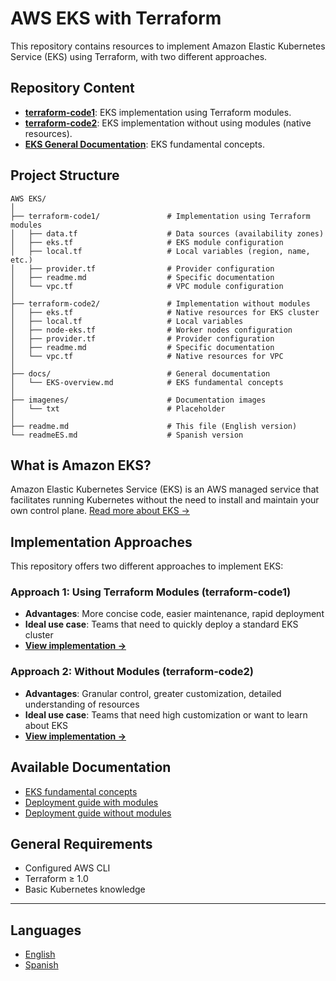 # AWS EKS with Terraform

This repository contains resources to implement Amazon Elastic Kubernetes Service (EKS) using Terraform, with two different approaches.

## Repository Content

- **[terraform-code1](./terraform-code1)**: EKS implementation using Terraform modules.
- **[terraform-code2](./terraform-code2)**: EKS implementation without using modules (native resources).
- **[EKS General Documentation](./EKS-concepts.md)**: EKS fundamental concepts.

## Project Structure

```
AWS EKS/
│
├── terraform-code1/               # Implementation using Terraform modules
│   ├── data.tf                    # Data sources (availability zones)
│   ├── eks.tf                     # EKS module configuration
│   ├── local.tf                   # Local variables (region, name, etc.)
│   ├── provider.tf                # Provider configuration
│   ├── readme.md                  # Specific documentation
│   └── vpc.tf                     # VPC module configuration
│
├── terraform-code2/               # Implementation without modules
│   ├── eks.tf                     # Native resources for EKS cluster
│   ├── local.tf                   # Local variables
│   ├── node-eks.tf                # Worker nodes configuration
│   ├── provider.tf                # Provider configuration
│   ├── readme.md                  # Specific documentation
│   └── vpc.tf                     # Native resources for VPC
│
├── docs/                          # General documentation
│   └── EKS-overview.md            # EKS fundamental concepts
│
├── imagenes/                      # Documentation images
│   └── txt                        # Placeholder
│
├── readme.md                      # This file (English version)
└── readmeES.md                    # Spanish version
```

## What is Amazon EKS?

Amazon Elastic Kubernetes Service (EKS) is an AWS managed service that facilitates running Kubernetes without the need to install and maintain your own control plane. [Read more about EKS →](./EKS-concepts.md)

## Implementation Approaches

This repository offers two different approaches to implement EKS:

### Approach 1: Using Terraform Modules (terraform-code1)

- **Advantages**: More concise code, easier maintenance, rapid deployment
- **Ideal use case**: Teams that need to quickly deploy a standard EKS cluster
- **[View implementation →](./terraform-code1)**

### Approach 2: Without Modules (terraform-code2)

- **Advantages**: Granular control, greater customization, detailed understanding of resources
- **Ideal use case**: Teams that need high customization or want to learn about EKS
- **[View implementation →](./terraform-code2)**

## Available Documentation

- [EKS fundamental concepts](./docs/EKS-overview.md)
- [Deployment guide with modules](./terraform-code1/README.md)
- [Deployment guide without modules](./terraform-code2/README.md)

## General Requirements

- Configured AWS CLI
- Terraform ≥ 1.0
- Basic Kubernetes knowledge

---

## Languages

- [English](./readme.md)
- [Spanish](./readmeES.md)


